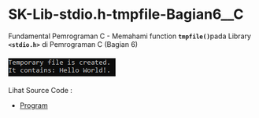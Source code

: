# SK-Lib-stdio.h-tmpfile-Bagian6__C
Fundamental Pemrograman C - Memahami function <code><b>tmpfile()</b></code>pada Library <code><b>&lt;stdio.h></b></code> di Pemrograman C (Bagian 6)<br><br>
<img src="https://github.com/RizkyKhapidsyah/SK-Lib-stdio.h-tmpfile-Bagian6__C/blob/master/SK-Lib-stdio.h-tmpfile-Bagian6__C/result/001.PNG"><br><br>
Lihat Source Code : <br>
- <a href="https://github.com/RizkyKhapidsyah/SK-Lib-stdio.h-tmpfile-Bagian6__C/blob/master/SK-Lib-stdio.h-tmpfile-Bagian6__C/Source.c">Program</a>
